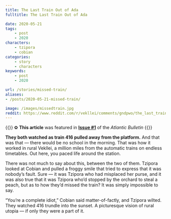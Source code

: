 ```yaml
---
title: The Last Train Out of Ada
fulltitle: The Last Train Out of Ada

date: 2020-05-21
tags:
    - post
    - 2020
characters:
    - tzipora
    - cobian
categories:
    - story
    - characters
keywords:
    - post
    - 2020

url: /stories/missed-train/
aliases:
- /posts/2020-05-21-missed-train/

image: /images/missedtrain.jpg
reddit: https://www.reddit.com/r/vekllei/comments/gndpwo/the_last_train_out_of_ada/
---
```

{{<note story>}}
✿ **This article** was featured in [**Issue #1**](/news/bulletin/2020/1) of the *Atlantic Bulletin*
{{</note>}}

**They both watched as train 416 pulled away from the platform.** And that was that — there would be no school in the morning. That was how it worked in rural Vekllei, a million miles from the automatic trains on endless timetables. Out here, you paced life around the station.

There was not much to say about this, between the two of them. Tzipora looked at Cobian and pulled a froggy smile that tried to express that it was nobody’s fault. Sure — it was Tzipora who had misplaced her purse, and it was also true that it was Tzipora who’d stopped by the orchard to steal a peach, but as to how they’d missed the train? It was simply impossible to say.

“You’re a complete idiot,” Cobian said matter-of-factly, and Tzipora wilted. They watched 416 trundle into the sunset. A picturesque vision of rural utopia — if only they were a part of it.
